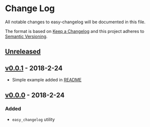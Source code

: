 # Change Log

[//]: # (<values>)
[<compare>]: # (https://github.com/user404d/easy-changelog/compare/{previous}...{current})
[<pre_release_header>]: # (## [Unreleased])
[<pre_release_description>]: # ( )
[<pre_release_ref>]: # ([Unreleased]: {compare})
[<release_header>]: # (## [{version}] - {year}-{month}-{day})
[<release_description>]: # (*)
[<release_ref>]: # ([{version}]: {compare})
[<current>]: # (v0.0.1)
[//]: # (<end>)

All notable changes to easy-changelog will be documented in this file.

The format is based on [Keep a Changelog](http://keepachangelog.com/en/1.0.0/)
and this project adheres to [Semantic Versioning](http://semver.org/spec/v2.0.0.html).

[//]: # (<pre_release>)
## [Unreleased]

 

[Unreleased]: https://github.com/user404d/easy-changelog/compare/v0.0.1...HEAD
[//]: # (<end>)

[//]: # (<release>)
## [v0.0.1] - 2018-2-24

* Simple example added in [README](README.md)

[v0.0.1]: https://github.com/user404d/easy-changelog/compare/v0.0.0...v0.0.1
[//]: # (<end>)
## [v0.0.0] - 2018-2-24

### Added

* `easy_changelog` utility

[v0.0.0]: https://github.com/user404d/easy-changelog/compare/v0.0.0...v0.0.0
